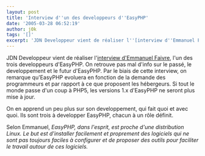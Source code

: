```yaml
---
layout: post
title: 'Interview d''un des developpeurs d''EasyPHP'
date: '2005-03-28 06:52:19'
author: j0k
tags: '[]'
excerpt: 'JDN Developpeur vient de réaliser l''[interview d''Emmanuel Faivre](http://developpeur.journaldunet.com/itws/itw-easyphp-emmanuelfaivre.shtml), l''un des trois developpeurs d''EasyPHP.   )   On retrouve pas mal d''info sur le passé, le developpement et le futur d''EasyPHP.   Par le biais de cette interview, on remarque qu''EasyPHP evoluera en fonction de      ...'
---
```


JDN Developpeur vient de réaliser l'[interview d'Emmanuel Faivre](http://developpeur.journaldunet.com/itws/itw-easyphp-emmanuelfaivre.shtml), l'un des trois developpeurs d'EasyPHP.      On retrouve pas mal d'info sur le passé, le developpement et le futur d'EasyPHP.   Par le biais de cette interview, on remarque qu'EasyPHP evoluera en fonction de la demande des programmeurs et par rapport à ce que proposent les hébergeurs. Si tout le monde passe d'un coup à PHP5, les versions 1.x d'EasyPHP ne seront plus mise à jour.

On en apprend un peu plus sur son developpement, qui fait quoi et avec quoi. Ils sont trois à developper EasyPHP, chacun à un rôle définit.

Selon Emmanuel, *EasyPHP, dans l'esprit, est proche d'une distribution Linux. Le but est d'installer facilement et proprement des logiciels qui ne sont pas toujours faciles à configurer et de proposer des outils pour faciliter le travail autour de ces logiciels.*
